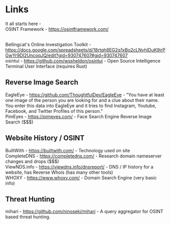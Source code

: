 # Links

It all starts here -<br />
OSINT Framework - https://osintframework.com/<br /><br />

Bellingcat's Online Investigation Toolkit - https://docs.google.com/spreadsheets/d/18rtqh8EG2q1xBo2cLNyhIDuK9jrPGwYr9DI2UncoqJQ/edit?gid=930747607#gid=930747607<br />
osintui - https://github.com/wssheldon/osintui - Open Source Intelligence Terminal User Interface (requires Rust)<br />

## Reverse Image Search

EagleEye - https://github.com/ThoughtfulDev/EagleEye - "You have at least one image of the person you are looking for and a clue about their name. You enter this data into EagleEye and it tries to find Instagram, Youtube, Facebook, and Twitter Profiles of this person."<br />
PimEyes - https://pimeyes.com/ - Face Search Engine Reverse Image Search ($$$)<br />

## Website History / OSINT

BuiltWith - https://builtwith.com/ - Technology used on site<br />
CompleteDNS - https://completedns.com/ - Research domain nameserver changes and drops ($$$)<br />
ViewNDS.info - https://viewdns.info/dnsreport/ - DNS / IP history for a website, has Reverse Whois (has many other tools)<br />
WHOXY - https://www.whoxy.com/ - Domain Search Engine (very basic info)<br />

## Threat Hunting

mihari - https://github.com/ninoseki/mihari - A query aggregator for OSINT based threat hunting.<br />
